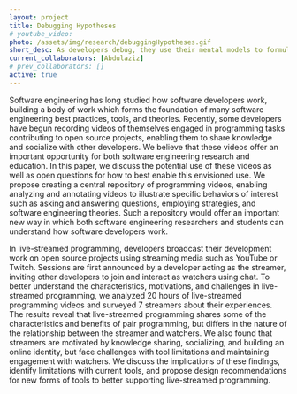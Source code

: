 ```yaml
---
layout: project
title: Debugging Hypotheses
# youtube_video: 
photo: /assets/img/research/debuggingHypotheses.gif 
short_desc: As developers debug, they use their mental models to formulate hypotheses about the cause of a defect. Unfortunately, when their hypotheses are wrong, developers can waste time and get stuck gathering information that does not lead them any closer to the cause of the defect. We've conducted studies to understand how developers debug and the role of hypotheses in debugging and are exploring new forms of debugging tools which enable developers to find, use, and test relevant hypotheses from similar defects.
current_collaborators: [Abdulaziz]
# prev_collaborators: []
active: true
---
```

Software engineering has long studied how software developers work, building a body of work which forms the foundation of many software engineering best practices, tools, and theories. Recently, some developers have begun recording videos of themselves engaged in programming tasks contributing to open source projects, enabling them to share knowledge and socialize with other developers. We believe that these videos offer an important opportunity for both software engineering research and education. In this paper, we discuss the potential use of these videos as well as open questions for how to best enable this envisioned use. We propose creating a central repository of programming videos, enabling analyzing and annotating videos to illustrate specific behaviors of interest such as asking and answering questions, employing strategies, and software engineering theories. Such a repository would offer an important new way in which both software engineering researchers and students can understand how software developers work.

In live-streamed programming, developers broadcast their development work on open source projects using streaming media such as YouTube or Twitch. Sessions are first announced by a developer acting as the streamer, inviting other developers to join and interact as watchers using chat. To better understand the characteristics, motivations, and challenges in live-streamed programming, we analyzed 20 hours of live-streamed programming videos and surveyed 7 streamers about their experiences. The results reveal that live-streamed programming shares some of the characteristics and benefits of pair programming, but differs in the nature of the relationship between the streamer and watchers. We also found that streamers are motivated by knowledge sharing, socializing, and building an online identity, but face challenges with tool limitations and maintaining engagement with watchers. We discuss the implications of these findings, identify limitations with current tools, and propose design recommendations for new forms of tools to better supporting live-streamed programming.